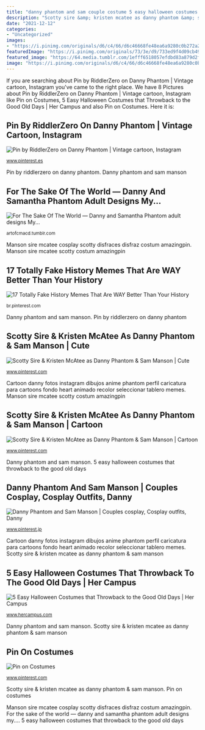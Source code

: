 ```yaml
---
title: "danny phantom and sam couple costume 5 easy halloween costumes that throwback to the good old days"
description: "Scotty sire &amp; kristen mcatee as danny phantom &amp; sam manson"
date: "2021-12-12"
categories:
- "Uncategorized"
images:
- "https://i.pinimg.com/originals/d6/c4/66/d6c46668fe48ea6a9280c0b272a23945.jpg"
featuredImage: "https://i.pinimg.com/originals/73/3e/d9/733ed9f4d09cb4970f9edd598c1bafc2.jpg"
featured_image: "https://64.media.tumblr.com/1efff6518057efdbd83a879d2f3d2fce/tumblr_nuf0mchW0L1sxcwmto2_1280.jpg"
image: "https://i.pinimg.com/originals/d6/c4/66/d6c46668fe48ea6a9280c0b272a23945.jpg"
---
```


If you are searching about Pin by RiddlerZero on Danny Phantom | Vintage cartoon, Instagram you've came to the right place. We have 8 Pictures about Pin by RiddlerZero on Danny Phantom | Vintage cartoon, Instagram like Pin on Costumes, 5 Easy Halloween Costumes that Throwback to the Good Old Days | Her Campus and also Pin on Costumes. Here it is:

## Pin By RiddlerZero On Danny Phantom | Vintage Cartoon, Instagram

![Pin by RiddlerZero on Danny Phantom | Vintage cartoon, Instagram](https://i.pinimg.com/originals/73/3e/d9/733ed9f4d09cb4970f9edd598c1bafc2.jpg "Manson sire mcatee scotty costum amazingpin")

<small>www.pinterest.es</small>

Pin by riddlerzero on danny phantom. Danny phantom and sam manson

## For The Sake Of The World — Danny And Samantha Phantom Adult Designs My...

![For The Sake Of The World — Danny and Samantha Phantom adult designs My...](https://64.media.tumblr.com/1efff6518057efdbd83a879d2f3d2fce/tumblr_nuf0mchW0L1sxcwmto2_1280.jpg "Cartoon danny fotos instagram dibujos anime phantom perfil caricatura para cartoons fondo heart animado recolor seleccionar tablero memes")

<small>artofcmacd.tumblr.com</small>

Manson sire mcatee cosplay scotty disfraces disfraz costum amazingpin. Manson sire mcatee scotty costum amazingpin

## 17 Totally Fake History Memes That Are WAY Better Than Your History

![17 Totally Fake History Memes That Are WAY Better Than Your History](https://i.pinimg.com/736x/0a/33/e5/0a33e5934a5d1984c03767a3334f9a87.jpg "Danny phantom and sam manson")

<small>br.pinterest.com</small>

Danny phantom and sam manson. Pin by riddlerzero on danny phantom

## Scotty Sire &amp; Kristen McAtee As Danny Phantom &amp; Sam Manson | Cute

![Scotty Sire &amp; Kristen McAtee as Danny Phantom &amp; Sam Manson | Cute](https://i.pinimg.com/736x/a2/f5/bc/a2f5bc97da55fbb70ca3877348436a3d.jpg "For the sake of the world — danny and samantha phantom adult designs my...")

<small>www.pinterest.com</small>

Cartoon danny fotos instagram dibujos anime phantom perfil caricatura para cartoons fondo heart animado recolor seleccionar tablero memes. Manson sire mcatee scotty costum amazingpin

## Scotty Sire &amp; Kristen McAtee As Danny Phantom &amp; Sam Manson | Cartoon

![Scotty Sire &amp; Kristen McAtee as Danny Phantom &amp; Sam Manson | Cartoon](https://i.pinimg.com/originals/a2/f5/bc/a2f5bc97da55fbb70ca3877348436a3d.jpg "Scotty sire &amp; kristen mcatee as danny phantom &amp; sam manson")

<small>www.pinterest.com</small>

Danny phantom and sam manson. 5 easy halloween costumes that throwback to the good old days

## Danny Phantom And Sam Manson | Couples Cosplay, Cosplay Outfits, Danny

![Danny Phantom and Sam Manson | Couples cosplay, Cosplay outfits, Danny](https://i.pinimg.com/originals/d6/c4/66/d6c46668fe48ea6a9280c0b272a23945.jpg "Manson sire mcatee scotty costum amazingpin")

<small>www.pinterest.jp</small>

Cartoon danny fotos instagram dibujos anime phantom perfil caricatura para cartoons fondo heart animado recolor seleccionar tablero memes. Scotty sire &amp; kristen mcatee as danny phantom &amp; sam manson

## 5 Easy Halloween Costumes That Throwback To The Good Old Days | Her Campus

![5 Easy Halloween Costumes that Throwback to the Good Old Days | Her Campus](https://media.giphy.com/media/VzIvTtqM0pzSE/giphy.gif "Pin by riddlerzero on danny phantom")

<small>www.hercampus.com</small>

Danny phantom and sam manson. Scotty sire &amp; kristen mcatee as danny phantom &amp; sam manson

## Pin On Costumes

![Pin on Costumes](https://i.pinimg.com/originals/4f/51/65/4f5165a0a3a9d2f2c25714c0a14d78ee.jpg "Manson sire mcatee cosplay scotty disfraces disfraz costum amazingpin")

<small>www.pinterest.com</small>

Scotty sire &amp; kristen mcatee as danny phantom &amp; sam manson. Pin on costumes

Manson sire mcatee cosplay scotty disfraces disfraz costum amazingpin. For the sake of the world — danny and samantha phantom adult designs my.... 5 easy halloween costumes that throwback to the good old days
